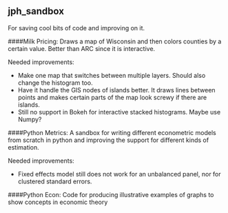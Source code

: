 ## jph_sandbox

For saving cool bits of code and improving on it.

####Milk Pricing:
Draws a map of Wisconsin and then colors counties by a certain value.  Better than ARC since it is interactive.

Needed improvements:
- Make one map that switches between multiple layers.  Should also change the histogram too.
- Have it handle the GIS nodes of islands better.  It draws lines between points and makes certain parts of the map look screwy if there are islands.
- Still no support in Bokeh for interactive stacked histograms.  Maybe use Numpy?

####Python Metrics:
A sandbox for writing different econometric models from scratch in python and improving the support for different kinds of estimation.

Needed improvements:
- Fixed effects model still does not work for an unbalanced panel, nor for clustered standard errors.

####Python Econ:
Code for producing illustrative examples of graphs to show concepts in economic theory

